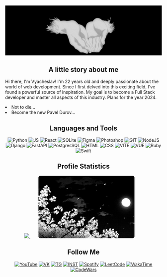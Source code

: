 [![Header](https://github.com/dontkillmeseptember/dontkillmeseptember/blob/main/assets/header.gif?raw=true)](https://www.youtube.com/watch?v=Xy_zGSpz_38)

<a>
	<h2 align="center">
		A little story about me
	</h2>
</a>

<div>
	<p>
		Hi there, I'm Vyacheslav! I'm 22 years old and deeply passionate about the world of web development. Since I first delved into this exciting field, I've found a powerful source of inspiration. My goal is to become a Full Stack developer and master all aspects of this industry. Plans for the year 2024.
	</p>
	<a>
		<li>Not to die...</li>
		<li>Become the new Pavel Durov...</li>
	</a>
</div>

<h2 align="center">
	Languages and Tools
</h2>

<div align="center">
	<img alt="Python" src="https://img.shields.io/badge/-Python-000000?style=for-the-badge&logo=Python&logoColor=d6d6d6" />
	<img alt="JS" src="https://img.shields.io/badge/-JavaScript-000000?style=for-the-badge&logo=JavaScript&logoColor=d6d6d6" />
	<img alt="React" src="https://img.shields.io/badge/-React-000000?style=for-the-badge&logo=React&logoColor=d6d6d6" />
	<img alt="SQLite" src="https://img.shields.io/badge/-SQLite-000000?style=for-the-badge&logo=SQLite&logoColor=d6d6d6" />
	<img alt="Figma" src="https://img.shields.io/badge/-Figma-000000?style=for-the-badge&logo=Figma&logoColor=d6d6d6" />
	<img alt="Photoshop" src="https://img.shields.io/badge/-Photoshop-000000?style=for-the-badge&logo=AdobePhotoshop&logoColor=d6d6d6" />
	<img alt="GIT" src="https://img.shields.io/badge/-GIT-000000?style=for-the-badge&logo=GIT&logoColor=d6d6d6" />
	<img alt="NodeJS" src="https://img.shields.io/badge/-NodeJS-000000?style=for-the-badge&logo=Node.js&logoColor=d6d6d6" />
	<img alt="Django" src="https://img.shields.io/badge/-Django-000000?style=for-the-badge&logo=Django&logoColor=d6d6d6" />
	<img alt="FastAPI" src="https://img.shields.io/badge/-FastAPI-000000?style=for-the-badge&logo=FastAPI&logoColor=d6d6d6" />
	<img alt="PostgresSQL" src="https://img.shields.io/badge/-PostgreSQL-000000?style=for-the-badge&logo=PostgreSQL&logoColor=d6d6d6" />
	<img alt="HTML" src="https://img.shields.io/badge/-HTML-000000?style=for-the-badge&logo=HTML5&logoColor=d6d6d6" />
	<img alt="CSS" src="https://img.shields.io/badge/-CSS-000000?style=for-the-badge&logo=CSS3&logoColor=d6d6d6" />
	<img alt="VITE" src="https://img.shields.io/badge/-Vite-000000?style=for-the-badge&logo=Vite&logoColor=d6d6d6" />
	<img alt="VUE" src="https://img.shields.io/badge/-Vue-000000?style=for-the-badge&logo=Vue.js&logoColor=d6d6d6" />
	<img alt="Ruby" src="https://img.shields.io/badge/-Ruby-000000?style=for-the-badge&logo=Ruby&logoColor=d6d6d6" />
	<img alt="Swift" src="https://img.shields.io/badge/-Swift-000000?style=for-the-badge&logo=Swift&logoColor=d6d6d6" />
</div>

<h2 align="center">
	Profile Statistics
</h2>

<div align="center">
	<a href="https://github.com/anuraghazra/github-readme-stats">
		<img height=200 src="https://github-readme-stats.vercel.app/api?username=notinluvs&show_icons=true&theme=dark&icon_color=d6d6d6&locale=en&hide_border=true&bg_color=000000" />
		<img  height=200 hspace=27
	src="https://github.com/dontkillmeseptember/dontkillmeseptember/blob/main/assets/header_two.png?raw=true" />
	</a>
</div>

<h2 align="center">
	Follow Me
</h2>

<div align="center">
	<a href="https://www.youtube.com/channel/UCfIR8KClMlEUKm-xKMHZTVA"><img alt="YouTube" src="https://img.shields.io/badge/-YouTube-000000?style=for-the-badge&logo=YouTube&logoColor=d6d6d6" /></a>
	<a href="https://vk.com/dontkillmeseptember"><img alt="VK" src="https://img.shields.io/badge/-VK-000000?style=for-the-badge&logo=VK&logoColor=d6d6d6" /></a>
	<a href="https://t.me/slavkkkkk"><img alt="TG" src="https://img.shields.io/badge/-Telegram-000000?style=for-the-badge&logo=Telegram&logoColor=d6d6d6" /></a>
	<a href="https://www.instagram.com/dontkillmeseptember/"><img alt="INST" src="https://img.shields.io/badge/-inst-000000?style=for-the-badge&logo=instagram&logoColor=d6d6d6" /></a>
	<a href="https://open.spotify.com/user/uen4j6kuiuxgc7jf2td9ludfz"><img alt="Spotify" src="https://img.shields.io/badge/-Spotify-000000?style=for-the-badge&logo=Spotify&logoColor=d6d6d6" /></a>
	<a href="https://leetcode.com/killmeseptember/"><img alt="LeetCode" src="https://img.shields.io/badge/-LeetCode-000000?style=for-the-badge&logo=LeetCode&logoColor=d6d6d6" /></a>
	<a href="https://wakatime.com/@HahIWillWin"><img alt="WakaTime" src="https://img.shields.io/badge/-WakaTime-000000?style=for-the-badge&logo=WakaTime&logoColor=d6d6d6" /></a>
	<a href="https://www.codewars.com/users/dontkillmeseptember"><img alt="CodeWars" src="https://img.shields.io/badge/-codewars-000000?style=for-the-badge&logo=codewars&logoColor=d6d6d6" /></a>
</div>

